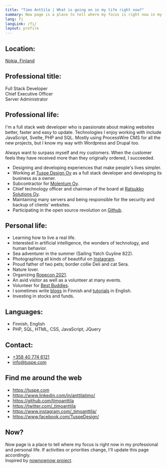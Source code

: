 ```yaml
---
title: "Timo Anttila | What is going on in my life right now?"
summary: Now page is a place to tell where my focus is right now in my professional and personal life.
lang: fi
langLink: /fi/
layout: profile
---
```


## Location:

[Nokia, Finland](https://goo.gl/maps/k437LzVrvYzhUvXV9 "Google Maps")

## Professional title:

Full Stack Developer  
Chief Executive Officer  
Server Administrator

## Professional life:

I'm a full stack web developer who is passionate about making websites better, faster and easy to update. Technologies I enjoy working with include JavaScript, Svelte, PHP and SQL. Mostly using ProcessWire CMS for all the new projects, but I know my way with Wordpress and Drupal too.

Always want to surpass myself and my customers. When the customer feels they have received more than they originally ordered, I succeeded.

- Designing and developing experiences that make people's lives simpler.
- Working at <a href="https://tuspe.com/" rel="noopener me" target="_blank">Tuspe Design Oy</a> as a full stack developer and developing its business as a owner.
- Subcontractor for <a href="https://molentum.fi/" rel="noopener" target="_blank">Molentum Oy</a>.
- Chief technology officer and chairman of the board at <a href="https://www.ratsukko.com/" rel="noopener me" target="_blank" title="Booking calendar Ratsukko">Ratsukko Solutions Oy</a>.
- Maintaining many servers and being responsible for the security and backup of clients' websites.
- Participating in the open source revolution on <a href="https://github.com/timoanttila?tab=repositories" rel="noopener me" target="_blank">Github</a>.

## Personal life:

- Learning how to live a real life.
- Interested in artificial intelligence, the wonders of technology, and human behavior.
- Sea adventurer in the summer (Sailing Yatch Guyline 822).
- Photographing all kinds of beautiful on <a href="https://www.instagram.com/_timoanttila/" rel="noopener me" target="_blank" title="Follow me on Instagram">Instagram</a>.
- Proud father of two pets; border collie Deli and cat Sera.
- Nature lover.
- Organizing <a href="https://ropecon.fi/" title="Finnish annual role-playing event Ropecon" target="_blank" hreflang="fi">Ropecon 2021</a>.
- An avid visitor as well as a volunteer at many events.
- Volunteer for <a href="https://www.tukiliitto.fi/toiminta/best-buddies-kaveritoiminta/" rel="noopener" target="_blank" hreflang="fi">Best Buddies</a>.
- I sometimes write [blogs](/fi/pulina) in Finnish and [tutorials](/tutorials) in English.
- Investing in stocks and funds.

## Languages:

- Finnish, English
- PHP, SQL, HTML, CSS, JavaScript, JQuery

## Contact:

- <a href="tel:+358407746121" rel="nofollow">+358 40 774 6121</a>
- <a href="mailto:info@tuspe.com" rel="nofollow">info@tuspe.com</a>

## Find me around the web

- <a href="https://tuspe.com" rel="noopener me" target="_blank">https://tuspe.com</a>
- <a href="https://www.linkedin.com/in/anttilatimo/" rel="noopener me" target="_blank">https://www.linkedin.com/in/anttilatimo/</a>
- <a href="https://github.com/timoanttila" rel="noopener me" target="_blank">https://github.com/timoanttila</a>
- <a href="https://twitter.com/_timoanttila" rel="noopener me" target="_blank" title="Follow Timo Anttila on Twitter">https://twitter.com/_timoanttila</a>
- <a href="https://www.instagram.com/_timoanttila/" rel="noopener me" target="_blank" title="Follow Timo Anttila on Instagram">https://www.instagram.com/_timoanttila/</a>
- <a href="https://www.facebook.com/TuspeDesign/" rel="noopener me" target="_blank">https://www.facebook.com/TuspeDesign/</a>

## Now?

Now page is a place to tell where my focus is right now in my professional and personal life. If activities or priorities change, I'll update this page accordingly.  
Inspired by <a href="https://nownownow.com/" rel="noopener" target="_blank">nownownow project</a>.